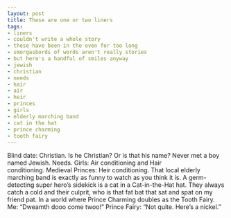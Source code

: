 ```yaml
---
layout: post
title: These are one or two liners
tags:
- liners
- couldn't write a whole story
- these have been in the oven for too long
- smorgasbords of words aren't really stories
- but here's a handful of smiles anyway
- jewish
- christian
- needs
- hair
- air
- heir
- princes
- girls
- elderly marching band
- cat in the hat
- prince charming
- tooth fairy
---
```

Blind date: Christian. Is he Christian? Or is that his name? Never met a boy named Jewish.
Needs. Girls: Air conditioning and Hair conditioning. Medieval Princes: Heir conditioning.
That local elderly marching band is exactly as funny to watch as you think it is.
A germ-detecting super hero’s sidekick is a cat in a Cat-in-the-Hat hat. They always catch a cold and their culprit, who is that fat bat that sat and spat on my friend pat.
In a world where Prince Charming doubles as the Tooth Fairy. Me: “Dweamth dooo come twoo!” Prince Fairy: “Not quite. Here’s a nickel.”
